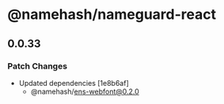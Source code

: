 # @namehash/nameguard-react

## 0.0.33

### Patch Changes

- Updated dependencies [1e8b6af]
  - @namehash/ens-webfont@0.2.0
